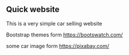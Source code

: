 ## Quick website

This is a very simple car selling website 

Bootstrap themes form https://bootswatch.com/

some car image form https://pixabay.com/
